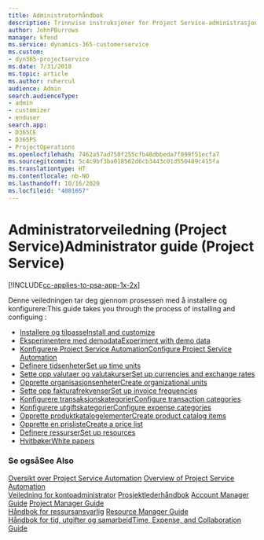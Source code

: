 ```yaml
---
title: Administratorhåndbok
description: Trinnvise instruksjoner for Project Service-administrasjon
author: JohnPBurrows
manager: kfend
ms.service: dynamics-365-customerservice
ms.custom:
- dyn365-projectservice
ms.date: 7/31/2018
ms.topic: article
ms.author: ruhercul
audience: Admin
search.audienceType:
- admin
- customizer
- enduser
search.app:
- D365CE
- D365PS
- ProjectOperations
ms.openlocfilehash: 7462a57ad750f255cfb48dbbeda7f899f51ecfa7
ms.sourcegitcommit: 5c4c9bf3ba018562d6cb3443c01d550489c415fa
ms.translationtype: HT
ms.contentlocale: nb-NO
ms.lasthandoff: 10/16/2020
ms.locfileid: "4081657"
---
```

# <a name="administrator-guide-project-service"></a><span data-ttu-id="4c264-103">Administratorveiledning (Project Service)</span><span class="sxs-lookup"><span data-stu-id="4c264-103">Administrator guide (Project Service)</span></span>

[!INCLUDE[cc-applies-to-psa-app-1x-2x](../includes/cc-applies-to-psa-app-1x-2x.md)]

<span data-ttu-id="4c264-104">Denne veiledningen tar deg gjennom prosessen med å installere og konfigurere:</span><span class="sxs-lookup"><span data-stu-id="4c264-104">This guide takes you through the process of installing and configuing :</span></span>  
  
- [<span data-ttu-id="4c264-105">Installere og tilpasse</span><span class="sxs-lookup"><span data-stu-id="4c264-105">Install and customize</span></span>](install-customize.md)
- [<span data-ttu-id="4c264-106">Eksperimentere med demodata</span><span class="sxs-lookup"><span data-stu-id="4c264-106">Experiment with demo data</span></span>](use-demo-data.md)
- [<span data-ttu-id="4c264-107">Konfigurere Project Service Automation</span><span class="sxs-lookup"><span data-stu-id="4c264-107">Configure Project Service Automation</span></span>](configure.md)
- [<span data-ttu-id="4c264-108">Definere tidsenheter</span><span class="sxs-lookup"><span data-stu-id="4c264-108">Set up time units</span></span>](set-up-time-units.md)
- [<span data-ttu-id="4c264-109">Sette opp valutaer og valutakurser</span><span class="sxs-lookup"><span data-stu-id="4c264-109">Set up currencies and exchange rates</span></span>](set-up-currencies-exchange-rates.md)
- [<span data-ttu-id="4c264-110">Opprette organisasjonsenheter</span><span class="sxs-lookup"><span data-stu-id="4c264-110">Create organizational units</span></span>](create-organizational-units.md)
- [<span data-ttu-id="4c264-111">Sette opp fakturafrekvenser</span><span class="sxs-lookup"><span data-stu-id="4c264-111">Set up invoice frequencies</span></span>](set-up-invoice-frequencies.md)
- [<span data-ttu-id="4c264-112">Konfigurere transaksjonskategorier</span><span class="sxs-lookup"><span data-stu-id="4c264-112">Configure transaction categories</span></span>](configure-transaction-categories.md)
- [<span data-ttu-id="4c264-113">Konfigurere utgiftskategorier</span><span class="sxs-lookup"><span data-stu-id="4c264-113">Configure expense categories</span></span>](configure-expense-categories.md)
- [<span data-ttu-id="4c264-114">Opprette produktkatalogelementer</span><span class="sxs-lookup"><span data-stu-id="4c264-114">Create product catalog items</span></span>](create-product-catalog-items.md)
- [<span data-ttu-id="4c264-115">Opprette en prisliste</span><span class="sxs-lookup"><span data-stu-id="4c264-115">Create a price list</span></span>](create-price-list.md)
- [<span data-ttu-id="4c264-116">Definere ressurser</span><span class="sxs-lookup"><span data-stu-id="4c264-116">Set up resources</span></span>](set-up-resources.md)
- [<span data-ttu-id="4c264-117">Hvitbøker</span><span class="sxs-lookup"><span data-stu-id="4c264-117">White papers</span></span>](white-papers.md)
  
### <a name="see-also"></a><span data-ttu-id="4c264-118">Se også</span><span class="sxs-lookup"><span data-stu-id="4c264-118">See Also</span></span>  
 <span data-ttu-id="4c264-119">[Oversikt over Project Service Automation](../psa/overview.md)  </span><span class="sxs-lookup"><span data-stu-id="4c264-119">[Overview of Project Service Automation](../psa/overview.md)  </span></span>  
 <span data-ttu-id="4c264-120">[Veiledning for kontoadministrator](../psa/account-manager-guide.md) [Prosjektlederhåndbok](../psa/project-manager-guide.md) </span><span class="sxs-lookup"><span data-stu-id="4c264-120">[Account Manager Guide](../psa/account-manager-guide.md) [Project Manager Guide](../psa/project-manager-guide.md) </span></span>  
 <span data-ttu-id="4c264-121">[Håndbok for ressursansvarlig](../psa/resource-manager-guide.md) </span><span class="sxs-lookup"><span data-stu-id="4c264-121">[Resource Manager Guide](../psa/resource-manager-guide.md) </span></span>  
 [<span data-ttu-id="4c264-122">Håndbok for tid, utgifter og samarbeid</span><span class="sxs-lookup"><span data-stu-id="4c264-122">Time, Expense, and Collaboration Guide</span></span>](../psa/time-expense-collaboration-guide.md)
